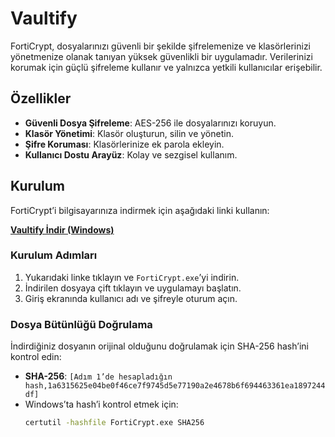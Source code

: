 # Vaultify

FortiCrypt, dosyalarınızı güvenli bir şekilde şifrelemenize ve klasörlerinizi yönetmenize olanak tanıyan yüksek güvenlikli bir uygulamadır. Verilerinizi korumak için güçlü şifreleme kullanır ve yalnızca yetkili kullanıcılar erişebilir.

## Özellikler
- **Güvenli Dosya Şifreleme**: AES-256 ile dosyalarınızı koruyun.
- **Klasör Yönetimi**: Klasör oluşturun, silin ve yönetin.
- **Şifre Koruması**: Klasörlerinize ek parola ekleyin.
- **Kullanıcı Dostu Arayüz**: Kolay ve sezgisel kullanım.

## Kurulum
FortiCrypt’i bilgisayarınıza indirmek için aşağıdaki linki kullanın:

[**Vaultify İndir (Windows)**]([https://github.com/KULLANICI_ADIN/forticrypt/releases/download/v1.0.0/FortiCrypt.exe](https://github.com/devranmete7/Vaultify/releases/download/v1.0.0/Vaultify.exe))

### Kurulum Adımları
1. Yukarıdaki linke tıklayın ve `FortiCrypt.exe`’yi indirin.
2. İndirilen dosyaya çift tıklayın ve uygulamayı başlatın.
3. Giriş ekranında kullanıcı adı ve şifreyle oturum açın.

### Dosya Bütünlüğü Doğrulama
İndirdiğiniz dosyanın orijinal olduğunu doğrulamak için SHA-256 hash’ini kontrol edin:
- **SHA-256**: `[Adım 1’de hesapladığın hash,1a6315625e04be0f46ce7f9745d5e77190a2e4678b6f694463361ea1897244df]`
- Windows’ta hash’i kontrol etmek için:
  ```bash
  certutil -hashfile FortiCrypt.exe SHA256
